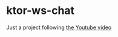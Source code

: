 # ktor-ws-chat

Just a project following [the Youtube video][v]

[v]: https://www.youtube.com/watch?v=QE_zk3V0j88
